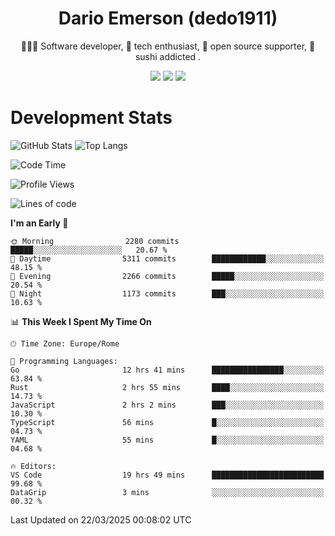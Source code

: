 <div align="center">
  
# Dario Emerson (dedo1911)
👨🏼‍💻 Software developer, 🔧 tech enthusiast, 🙌 open source supporter, 🍣 sushi addicted .

[![](https://img.shields.io/badge/-Linkedin-informational?style=for-the-badge&logo=linkedin&logoColor=white&color=2867B2)](http://linkedin.com/in/dedo1911)
[![](https://img.shields.io/badge/-Telegram-informational?style=for-the-badge&logo=telegram&logoColor=white&color=0088cc)](https://t.me/dedo1911)
[![](https://img.shields.io/badge/-Facebook-informational?style=for-the-badge&logo=facebook&logoColor=white&color=3b5998)](https://fb.com/dedo1911)

</div>

# Development Stats

![GitHub Stats](https://github-readme-stats.vercel.app/api?username=dedo1911&hide=&count_private=true&title_color=84cc16&text_color=ffffff&icon_color=84cc16&bg_color=1c1917&hide_border=true&border_radius=0&show_icons=true)
![Top Langs](https://github-readme-stats.vercel.app/api/top-langs/?username=dedo1911&theme=chartreuse-dark&layout=compact)

<!--START_SECTION:waka-->
![Code Time](http://img.shields.io/badge/Code%20Time-1%2C600%20hrs%204%20mins-blue)

![Profile Views](http://img.shields.io/badge/Profile%20Views-3-blue)

![Lines of code](https://img.shields.io/badge/From%20Hello%20World%20I%27ve%20Written-3.3%20million%20lines%20of%20code-blue)

**I'm an Early 🐤** 

```text
🌞 Morning                2280 commits        █████░░░░░░░░░░░░░░░░░░░░   20.67 % 
🌆 Daytime                5311 commits        ████████████░░░░░░░░░░░░░   48.15 % 
🌃 Evening                2266 commits        █████░░░░░░░░░░░░░░░░░░░░   20.54 % 
🌙 Night                  1173 commits        ███░░░░░░░░░░░░░░░░░░░░░░   10.63 % 
```


📊 **This Week I Spent My Time On** 

```text
🕑︎ Time Zone: Europe/Rome

💬 Programming Languages: 
Go                       12 hrs 41 mins      ████████████████░░░░░░░░░   63.84 % 
Rust                     2 hrs 55 mins       ████░░░░░░░░░░░░░░░░░░░░░   14.73 % 
JavaScript               2 hrs 2 mins        ███░░░░░░░░░░░░░░░░░░░░░░   10.30 % 
TypeScript               56 mins             █░░░░░░░░░░░░░░░░░░░░░░░░   04.73 % 
YAML                     55 mins             █░░░░░░░░░░░░░░░░░░░░░░░░   04.68 % 

🔥 Editors: 
VS Code                  19 hrs 49 mins      █████████████████████████   99.68 % 
DataGrip                 3 mins              ░░░░░░░░░░░░░░░░░░░░░░░░░   00.32 % 
```


 Last Updated on 22/03/2025 00:08:02 UTC
<!--END_SECTION:waka-->

<!--
**dedo1911/dedo1911** is a ✨ _special_ ✨ repository because its `README.md` (this file) appears on your GitHub profile.

Here are some ideas to get you started:

- 🔭 I’m currently working on ...
- 🌱 I’m currently learning ...
- 👯 I’m looking to collaborate on ...
- 🤔 I’m looking for help with ...
- 💬 Ask me about ...
- 📫 How to reach me: ...
- 😄 Pronouns: ...
- ⚡ Fun fact: ...
-->
